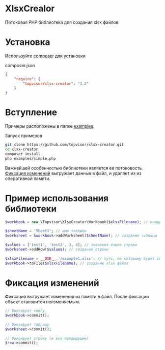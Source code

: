 # XlsxCrealor

Потоковая PHP библиотека для создания xlsx файлов

# Установка

Используйте [composer](https://getcomposer.org/) для установки

composer.json
```json
{
    "require": {
        "topvisor/xlsx-creator": "1.2"
    }
}
```

# Вступление

Примеры расположены в папке [examples](https://github.com/topvisor/xlsx-creator/tree/master/examples).

Запуск примеров
```bash
git clone https://github.com/topvisor/xlsx-creator.git
cd xlsx-creator
composer install
php examples/simple.php
```

Важнейшей особенностью библиотеки является ее потоковость. [Фиксация изменений](#Фиксация-изменений) выгружает данные в файл, и удаляет их 
из оперативной памяти.

# Пример использования библиотеки

```php
$workbook = new \Topvisor\XlsxCreator\Workbook($xlsxFilename); // инициализация библиотеки
 
$sheetName = 'Sheet1'; // имя таблицы
$worksheet = $workbook->addWorksheet($sheetName); // создание таблицы
 
$values = ['test1', 'test2', 3, 4]; // значения ячеек строки
$worksheet->addRow($values); // создание строки
 
$xlsxFilename = __DIR__.'/example1.xlsx'; // путь, по которому будет создан xlsx файл
$workbook->toFile($xlsxFilename); // создание xlsx файла
```

# Фиксация изменений

Фиксация выгружает изменения из памяти в файл. После фиксации объект становится неизменяемым.

```php
// Фиксирует книгу
$workbook->commit();
 
// Фиксирует таблицу
$worksheet->commit();
 
// Фиксирует строку (и все предыдущие)
$row->commit();
```
